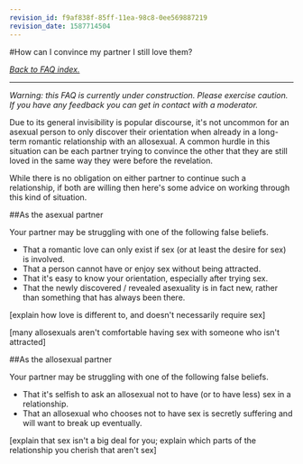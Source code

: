 ```yaml
---
revision_id: f9af838f-85ff-11ea-98c8-0ee569887219
revision_date: 1587714504
---
```


#How can I convince my partner I still love them?

[*Back to FAQ index.*](https://www.reddit.com/r/asexuality/wiki/faq)

---

*Warning: this FAQ is currently under construction. Please exercise caution. If you have any feedback you can get in contact with a moderator.*

Due to its general invisibility is popular discourse, it's not uncommon for an asexual person to only discover their orientation when already in a long-term romantic relationship with an allosexual. A common hurdle in this situation can be each partner trying to convince the other that they are still loved in the same way they were before the revelation.

While there is no obligation on either partner to continue such a relationship, if both are willing then here's some advice on working through this kind of situation.

##As the asexual partner

Your partner may be struggling with one of the following false beliefs.

* That a romantic love can only exist if sex (or at least the desire for sex) is involved.
* That a person cannot have or enjoy sex without being attracted.
* That it's easy to know your orientation, especially after trying sex.
* That the newly discovered / revealed asexuality is in fact new, rather than something that has always been there.

[explain how love is different to, and doesn't necessarily require sex]

[many allosexuals aren't comfortable having sex with someone who isn't attracted]

##As the allosexual partner

Your partner may be struggling with one of the following false beliefs.

* That it's selfish to ask an allosexual not to have (or to have less) sex in a relationship.
* That an allosexual who chooses not to have sex is secretly suffering and will want to break up eventually.

[explain that sex isn't a big deal for you; explain which parts of the relationship you cherish that aren't sex]